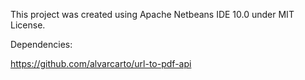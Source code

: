 This project was created using Apache Netbeans IDE 10.0 under MIT License.

Dependencies:

https://github.com/alvarcarto/url-to-pdf-api